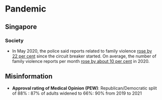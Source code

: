 # Pandemic

## Singapore
### Society
- In May 2020, the police said reports related to family violence [rose by 22 per cent](https://www.channelnewsasia.com/news/singapore/family-violence-domestic-abuse-police-reports-circuit-breaker-12731056) since the circuit breaker started. On average, the number of family violence reports per month [rose by about 10 per cent](https://www.channelnewsasia.com/news/singapore/family-violence-offenders-social-root-causes-scheme-ht-cares-14012408) in 2020.

## Misinformation

- **Approval rating of Medical Opinion (PEW)**: Republican/Democratic split of 88% : 87% of adults widened to 66%: 90% from 2019 to 2021